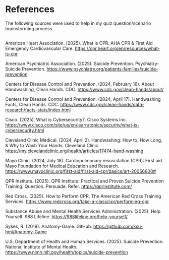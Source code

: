 # References #
The following sources were used to help in my quiz question/scenario brainstorming process. 

##
 
American Heart Association. (2025). What is CPR. AHA CPR & First Aid Emergency Cardiovascular Care. https://cpr.heart.org/en/resources/what-is-cpr

American Psychiatric Association. (2025). Suicide Prevention. Psychiatry- Suicide Prevention. https://www.psychiatry.org/patients-families/suicide-prevention

Centers for Disease Control and Prevention. (2024, February 16). About Handwashing, Clean Hands. CDC. https://www.cdc.gov/clean-hands/about/

Centers for Disease Control and Prevention. (2024, April 17). Handwashing Facts, Clean Hands. CDC. https://www.cdc.gov/clean-hands/data-research/facts-stats/index.html

Cisco. (2025). What is Cybersecurity?. Cisco Systems Inc. https://www.cisco.com/site/us/en/learn/topics/security/what-is-cybersecurity.html

Cleveland Clinic Medical. (2024, April 2). Handwashing: How to, How Long, & Why to Wash Your Hands. Cleveland Clinic. https://my.clevelandclinic.org/health/articles/17474-hand-washing

Mayo Clinic. (2024, July 18). Cardiopulmonary resuscitation (CPR): First aid. Mayo Foundation for Medical Education and Research. https://www.mayoclinic.org/first-aid/first-aid-cpr/basics/art-20056600#

QPR Institute. (2025). QPR Institute: Practical and Proven Suicide Prevention Training. Question. Persuade. Refer. https://qprinstitute.com/

Red Cross. (2025). How to Perform CPR. The American Red Cross Training Services. https://www.redcross.org/take-a-class/cpr/performing-cpr

Substance Abuse and Mental Health Services Administration. (2025). Help Yourself. 988 Lifeline. https://988lifeline.org/help-yourself/

Sykes, R. (2019). Anatomy-Game. GitHub. https://github.com/ksu-hmi/Anatomy-Game

U.S. Department of Health and Human Services. (2025). Suicide Prevention. National Institute of Mental Health. https://www.nimh.nih.gov/health/topics/suicide-prevention


